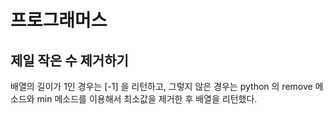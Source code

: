 # 프로그래머스

## 제일 작은 수 제거하기

배열의 길이가 1인 경우는 [-1] 을 리턴하고, 그렇지 않은 경우는 python 의 remove 메소드와 min 메소드를 이용해서 최소값을 제거한 후 배열을 리턴했다.

